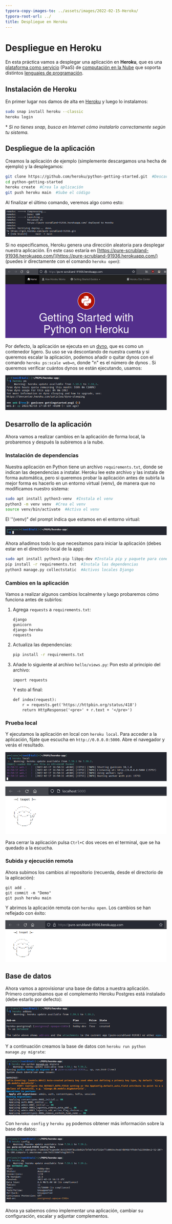 ```yaml
---
typora-copy-images-to: ../assets/images/2022-02-15-Heroku/
typora-root-url: ../
title: Despliegue en Heroku
---
```


# Despliegue en Heroku

En esta práctica vamos a desplegar una aplicación en **Heroku**, que es una [plataforma como servicio](https://es.wikipedia.org/wiki/PaaS#Plataforma_como_servicio) (PaaS) de [computación en la Nube](https://es.wikipedia.org/wiki/Computación_en_la_Nube) que soporta distintos [lenguajes de programación](https://es.wikipedia.org/wiki/Lenguaje_de_programación).

## Instalación de Heroku

En primer lugar nos damos de alta en [Heroku](https://signup.heroku.com/) y luego lo instalamos:

```bash
sudo snap install heroku --classic
heroku login
```

\* *Si no tienes snap, busca en Internet cómo instalarlo correctamente según tu sistema.*

## Despliegue de la aplicación

Creamos la aplicación de ejemplo (simplemente descargamos una hecha de ejemplo) y la desplegamos:

```bash
git clone https://github.com/heroku/python-getting-started.git  #Descarga aplicación
cd python-getting-started
heroku create  #Crea la aplicación
git push heroku main  #Sube el código
```

Al finalizar el último comando, veremos algo como esto:

![image-20220215171921850](/assets/images/2022-02-15-Heroku/image-20220215171921850.png)

Si no especificamos, Heroku genera una dirección aleatoria para desplegar nuestra aplicación. En este caso estaría en [https://pure-scrubland-91936.herokuapp.com/](https://pure-scrubland-91936.herokuapp.com/) (puedes ir directamente con el comando `heroku open`):

![image-20220217162250806](/assets/images/2022-02-15-Heroku/image-20220217162250806.png)

Por defecto, la aplicación se ejecuta en un [dyno](https://www.heroku.com/dynos), que es como un contenedor ligero. Su uso se va descontando de nuestra cuenta y si queremos escalar la aplicación, podemos añadir o quitar dynos con el comando `heroku ps:scale web=n`, donde "n" es el número de dynos . Si queremos verificar cuántos dynos se están ejecutando, usamos:

![image-20220215173340738](/assets/images/2022-02-15-Heroku/image-20220215173340738.png)

## Desarrollo de la aplicación

Ahora vamos a realizar cambios en la aplicación de forma local, la probaremos y después la subiremos a la nube.

### Instalación de dependencias

Nuestra aplicación en Python tiene un archivo `requirements.txt`, donde se indican las dependencias a instalar. Heroku lee este archivo y las instala de forma automática, pero si queremos probar la aplicación antes de subirla la mejor forma es hacerlo en un entorno virtual (venv), de manera que no modificamos nuestro sistema:

```bash
sudo apt install python3-venv  #Instala el venv
python3 -m venv venv  #Crea el venv
source venv/bin/activate  #Activa el venv
```

El ''(venv)" del prompt indica que estamos en el entorno virtual:

![image-20220217170207285](/assets/images/2022-02-15-Heroku/image-20220217170207285.png)

Ahora añadimos todo lo que necesitamos para iniciar la aplicación (debes estar en el directorio local de la app):

```bash
sudo apt install python3-pip libpq-dev #Instala pip y paquete para conexión con Postgres
pip install -r requirements.txt  #Instala las dependencias
python3 manage.py collectstatic  #Activos locales Django
```

### Cambios en la aplicación

Vamos a realizar algunos cambios localmente y luego probaremos cómo funciona antes de subirlos:

1. Agrega `requests` a `requirements.txt`:

   ```
   django
   gunicorn
   django-heroku
   requests
   ```

2. Actualiza las dependencias:

   ```bash
   pip install -r requirements.txt
   ```

3. Añade lo siguiente al archivo `hello/views.py`:
   Pon esto al principio del archivo:

   ```
   import requests
   ```

   Y esto al final:

   ```
   def index(request):
       r = requests.get('https://httpbin.org/status/418')
       return HttpResponse('<pre>' + r.text + '</pre>')
   ```

### Prueba local

Y ejecutamos la aplicación en local con `heroku local`. Para acceder a la aplicación, fíjate que escucha en `http://0.0.0.0:5000`. Abre el navegador y verás el resultado.

![image-20220217165152445](/assets/images/2022-02-15-Heroku/image-20220217165152445.png)

![image-20220217171405666](/assets/images/2022-02-15-Heroku/image-20220217171405666.png)

Para cerrar la aplicación pulsa `Ctrl+C` dos veces en el terminal, que se ha quedado a la escucha.

### Subida y ejecución remota

Ahora subimos los cambios al repositorio (recuerda, desde el directorio de la aplicación):

```
git add .
git commit -m "Demo"
git push heroku main
```

Y abrimos la aplicación remota con `heroku open`. Los cambios se han reflejado con éxito:

![image-20220217172023229](/assets/images/2022-02-15-Heroku/image-20220217172023229.png)

## Base de datos

Ahora vamos a aprovisionar una base de datos a nuestra aplicación. Primero comprobamos que el complemento Heroku Postgres está instalado (debe estarlo por defecto):

![image-20220217173241413](/assets/images/2022-02-15-Heroku/image-20220217173241413.png)

Y a continuación creamos la base de datos con `heroku run python manage.py migrate`:

![image-20220217174552399](/assets/images/2022-02-15-Heroku/image-20220217174552399.png)

Con `heroku config` y `heroku pg` podemos obtener más información sobre la base de datos:

![image-20220217174701165](/assets/images/2022-02-15-Heroku/image-20220217174701165.png)

Ahora ya sabemos cómo implementar una aplicación, cambiar su configuración, escalar y adjuntar complementos.
